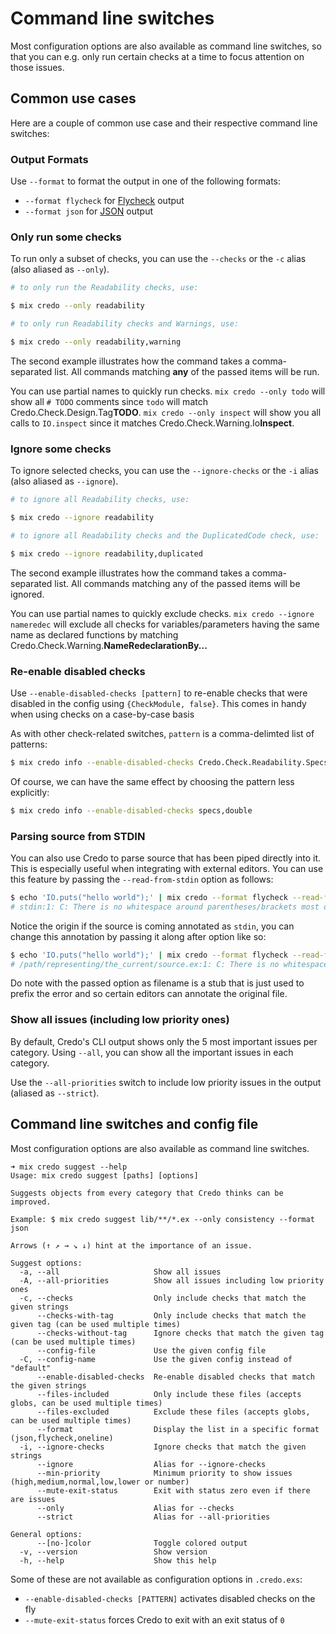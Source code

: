 # Command line switches

Most configuration options are also available as command line switches, so that you can e.g. only run certain checks at a time to focus attention on those issues.


## Common use cases

Here are a couple of common use case and their respective command line switches:


### Output Formats

Use `--format` to format the output in one of the following formats:

- `--format flycheck` for [Flycheck](http://www.flycheck.org/) output
- `--format json` for [JSON](https://www.json.org/) output


### Only run some checks

To run only a subset of checks, you can use the `--checks` or the `-c` alias (also aliased as `--only`).

```bash
# to only run the Readability checks, use:

$ mix credo --only readability

# to only run Readability checks and Warnings, use:

$ mix credo --only readability,warning
```

The second example illustrates how the command takes a comma-separated list. All commands matching **any** of the passed items will be run.

You can use partial names to quickly run checks. `mix credo --only todo` will show all `# TODO` comments since `todo` will match Credo.Check.Design.Tag**TODO**. `mix credo --only inspect` will show you all calls to `IO.inspect` since it matches Credo.Check.Warning.Io**Inspect**.


### Ignore some checks

To ignore selected checks, you can use the `--ignore-checks` or the `-i` alias (also aliased as `--ignore`).

```bash
# to ignore all Readability checks, use:

$ mix credo --ignore readability

# to ignore all Readability checks and the DuplicatedCode check, use:

$ mix credo --ignore readability,duplicated
```

The second example illustrates how the command takes a comma-separated list. All commands matching any of the passed items will be ignored.

You can use partial names to quickly exclude checks. `mix credo --ignore nameredec` will exclude all checks for variables/parameters having the same name as declared functions by matching Credo.Check.Warning.**NameRedeclarationBy...**


### Re-enable disabled checks

Use `--enable-disabled-checks [pattern]` to re-enable checks that were disabled in the config using `{CheckModule, false}`. This comes in handy when using checks on a case-by-case basis

As with other check-related switches, `pattern` is a comma-delimted list of patterns:

```bash
$ mix credo info --enable-disabled-checks Credo.Check.Readability.Specs,Credo.Check.Refactor.DoubleBooleanNegation
```

Of course, we can have the same effect by choosing the pattern less explicitly:

```bash
$ mix credo info --enable-disabled-checks specs,double
```


### Parsing source from STDIN

You can also use Credo to parse source that has been piped directly into it.
This is especially useful when integrating with external editors. You can use this feature by passing the `--read-from-stdin` option as follows:

```bash
$ echo 'IO.puts("hello world");' | mix credo --format flycheck --read-from-stdin
# stdin:1: C: There is no whitespace around parentheses/brackets most of the time, but here there is.
```

Notice the origin if the source is coming annotated as `stdin`, you can change this annotation by passing it along after option like so:

```bash
$ echo 'IO.puts("hello world");' | mix credo --format flycheck --read-from-stdin /path/representing/the_current/source.ex
# /path/representing/the_current/source.ex:1: C: There is no whitespace around parentheses/brackets most of the time, but here there is.
```

Do note with the passed option as filename is a stub that is just used to prefix the error and so certain editors can annotate the original file.


### Show all issues (including low priority ones)

By default, Credo's CLI output shows only the 5 most important issues per category. Using `--all`, you can show all the important issues in each category.

Use the `--all-priorities` switch to include low priority issues in the output (aliased as `--strict`).


## Command line switches and config file

Most configuration options are also available as command line switches.

```shell
➜ mix credo suggest --help
Usage: mix credo suggest [paths] [options]

Suggests objects from every category that Credo thinks can be improved.

Example: $ mix credo suggest lib/**/*.ex --only consistency --format json

Arrows (↑ ↗ → ↘ ↓) hint at the importance of an issue.

Suggest options:
  -a, --all                     Show all issues
  -A, --all-priorities          Show all issues including low priority ones
  -c, --checks                  Only include checks that match the given strings
      --checks-with-tag         Only include checks that match the given tag (can be used multiple times)
      --checks-without-tag      Ignore checks that match the given tag (can be used multiple times)
      --config-file             Use the given config file
  -C, --config-name             Use the given config instead of "default"
      --enable-disabled-checks  Re-enable disabled checks that match the given strings
      --files-included          Only include these files (accepts globs, can be used multiple times)
      --files-excluded          Exclude these files (accepts globs, can be used multiple times)
      --format                  Display the list in a specific format (json,flycheck,oneline)
  -i, --ignore-checks           Ignore checks that match the given strings
      --ignore                  Alias for --ignore-checks
      --min-priority            Minimum priority to show issues (high,medium,normal,low,lower or number)
      --mute-exit-status        Exit with status zero even if there are issues
      --only                    Alias for --checks
      --strict                  Alias for --all-priorities

General options:
      --[no-]color              Toggle colored output
  -v, --version                 Show version
  -h, --help                    Show this help
```

Some of these are not available as configuration options in `.credo.exs`:

* `--enable-disabled-checks [PATTERN]` activates disabled checks on the fly
* `--mute-exit-status` forces Credo to exit with an exit status of `0`
